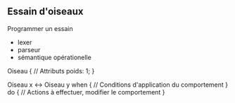 ## Essain d'oiseaux

Programmer un essain

- lexer
- parseur
- sémantique opérationelle

Oiseau {
    // Attributs
    poids: 1;
}

Oiseau x <-> Oiseau y when {
    // Conditions d'application du comportement
} do {
    // Actions à effectuer, modifier le comportement
}

